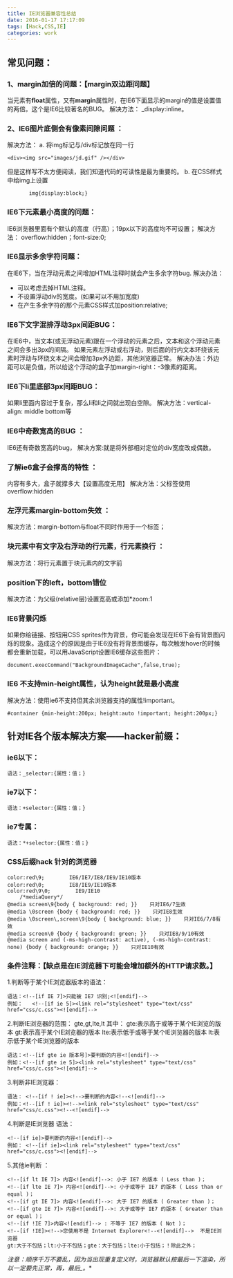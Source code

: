 ```yaml
---
title: IE浏览器兼容性总结
date: 2016-01-17 17:17:09
tags: [Hack,CSS,IE]
categories: work
---
```


## 常见问题：
### 1、margin加倍的问题：【margin双边距问题】
当元素有**float**属性，又有**margin**属性时，在IE6下面显示的margin的值是设置值的两倍。这个是IE6比较著名的BUG。
解决方法： _display:inline。

<!-- more -->

### 2、IE6图片底侧会有像素间隙问题 ：
解决方法：
a. 将img标记与/div标记放在同一行
```
<div><img src="images/jd.gif" /></div>
```
但是这样写不太方便阅读，我们知道代码的可读性是最为重要的。
b. 在CSS样式中给img上设置
```
       img{display:block;}
```

### IE6下元素最小高度的问题：
IE6浏览器里面有个默认的高度（行高）；19px以下的高度均不可设置；
解决方法：
overflow:hidden；font-size:0;

### IE6显示多余字符问题：
在IE6下，当在浮动元素之间增加HTML注释时就会产生多余字符bug.
解决办法：
- 可以考虑去掉HTML注释。
- 不设置浮动div的宽度。(如果可以不用加宽度)
- 在产生多余字符的那个元素CSS样式加position:relative;

### IE6下文字混排浮动3px间距BUG：
在IE6中，当文本(或无浮动元素)跟在一个浮动的元素之后，文本和这个浮动元素之间会多出3px的间隔。
如果元素左浮动或右浮动，则后面的行内文本环绕该元素时浮动与环绕文本之间会增加3px外边距，其他浏览器正常。
解决办法：外边距可以是负值，所以给这个浮动的盒子加margin-right：-3像素的距离。

### IE6下li里底部3px间距BUG：
如果li里面内容过于复杂，那么li和li之间就出现白空隙。
解决方法：vertical-align: middle  bottom等

### IE6中**奇数**宽高的BUG ：
IE6还有奇数宽高的bug，
解决方案:就是将外部相对定位的div宽度改成偶数。

### 了解ie6盒子会撑高的特性 ：
内容有多大，盒子就撑多大【设置高度无用】
解决方法：父标签使用overflow:hidden

### 左浮元素margin-bottom失效 ：
解决方法：margin-bottom与float不同时作用于一个标签；

### 块元素中有文字及右浮动的行元素，行元素换行 ：
解决方法：将行元素置于块元素内的文字前

### position下的left，bottom错位
解决方法：为父级(relative层)设置宽高或添加*zoom:1

### IE6背景闪烁
如果你给链接、按钮用CSS sprites作为背景，你可能会发现在IE6下会有背景图闪烁的现象。造成这个的原因是由于IE6没有将背景图缓存，每次触发hover的时候都会重新加载，可以用JavaScript设置IE6缓存这些图片：
```
document.execCommand("BackgroundImageCache",false,true);
```
### IE6 不支持min-height属性，认为height就是最小高度
解决方法：使用ie6不支持但其余浏览器支持的属性!important。
```
#container {min-height:200px; height:auto !important; height:200px;}
```

## 针对IE各个版本解决方案——hacker前缀：
### ie6以下：
    语法：_selector:{属性：值；}
### ie7以下：
    语法：+selector:{属性：值；}
### ie7专属：
    语法：*+selector:{属性：值；}
### CSS后缀hack        针对的浏览器
```
color:red\9;        IE6/IE7/IE8/IE9/IE10版本
color:red\0;        IE8/IE9/IE10版本
color:red\9\0;        IE9/IE10
    /*mediaQuery*/
@media screen\9{body { background: red; }}    只对IE6/7生效
@media \0screen {body { background: red; }}    只对IE8生效
@media \0screen\,screen\9{body { background: blue; }}    只对IE6/7/8有效
@media screen\0 {body { background: green; }}    只对IE8/9/10有效
@media screen and (-ms-high-contrast: active), (-ms-high-contrast: none) {body { background: orange; }}    只对IE10有效
```
### 条件注释：【缺点是在IE浏览器下可能会增加额外的HTTP请求数。】
1.判断等于某个IE浏览器版本的语法：
```
语法：<!--[if IE 7]>只能被 IE7 识别;<![endif]-->
例如：   <!--[if ie 5]><link rel="stylesheet" type="text/css" href="css/c.css"><![endif]-->
```
2.判断IE浏览器的范围：
gte,gt,lte,lt
其中： gte:表示高于或等于某个IE浏览的版本 gt:表示高于某个IE浏览器的版本
                    lte:表示低于或等于某个IE浏览器的版本 lt:表示低于某个IE浏览器的版本
```
语法：<!--[if gte ie 版本号]>要判断的内容<![endif]-->
例如：<!--[if gte ie 5]><link rel="stylesheet" type="text/css" href="css/c.css"><![endif]-->
```
3.判断非IE浏览器：
```
语法： <!--[if ! ie]><!-->要判断的内容<!--<![endif]-->
例如：<!--[if ! ie]><!--><link rel="stylesheet" type="text/css" href="css/c.css"><!--<![endif]-->
```
4.判断是IE浏览器 语法：
```
<!--[if ie]>要判断的内容<![endif]-->
例如： <!--[if ie]><link rel="stylesheet" type="text/css" href="css/c.css"><![endif]-->
```
5.其他ie判断 ：
```
<!--[if lt IE 7]> 内容<![endif]-->: 小于 IE7 的版本 ( Less than )；
<!--[if lte IE 7]> 内容<![endif]-->: 小于或等于 IE7 的版本 ( Less than or equal )；
<!--[if gt IE 7]> 内容<![endif]-->: 大于 IE7 的版本 ( Greater than )；
<!--[if gte IE 7]> 内容<![endif]-->: 大于或等于 IE7 的版本 ( Greater than or equal )；
<!--[if !IE 7]>内容<![endif]--> : 不等于 IE7 的版本 ( Not )；
<!--[if !IE]><!-->您使用不是 Internet Explorer<!--<![endif]-->  不是IE浏览器
gt:大于不包括；lt:小于不包括；gte：大于包括；lte:小于包括；！除此之外；
```

**注意：顺序千万不要乱，因为当出现重复定义时，浏览器默认按最后一下渲染，所以一定要先正常，再*，最后_。**
